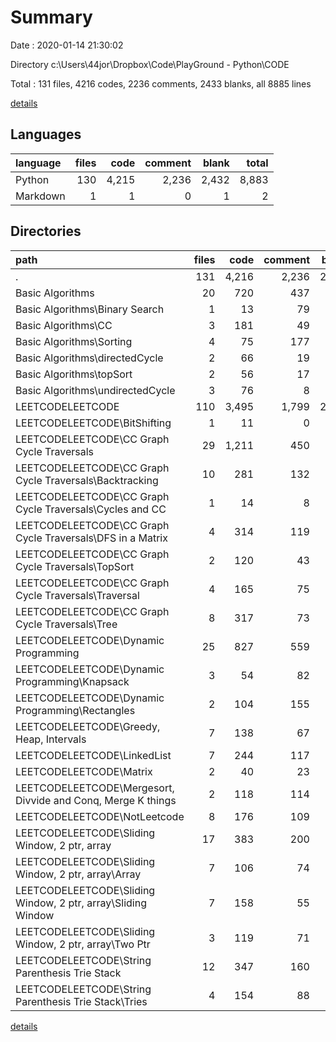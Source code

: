 # Summary

Date : 2020-01-14 21:30:02

Directory c:\Users\44jor\Dropbox\Code\PlayGround - Python\CODE

Total : 131 files,  4216 codes, 2236 comments, 2433 blanks, all 8885 lines

[details](details.md)

## Languages
| language | files | code | comment | blank | total |
| :--- | ---: | ---: | ---: | ---: | ---: |
| Python | 130 | 4,215 | 2,236 | 2,432 | 8,883 |
| Markdown | 1 | 1 | 0 | 1 | 2 |

## Directories
| path | files | code | comment | blank | total |
| :--- | ---: | ---: | ---: | ---: | ---: |
| . | 131 | 4,216 | 2,236 | 2,433 | 8,885 |
| Basic Algorithms | 20 | 720 | 437 | 335 | 1,492 |
| Basic Algorithms\Binary Search | 1 | 13 | 79 | 32 | 124 |
| Basic Algorithms\CC | 3 | 181 | 49 | 62 | 292 |
| Basic Algorithms\Sorting | 4 | 75 | 177 | 37 | 289 |
| Basic Algorithms\directedCycle | 2 | 66 | 19 | 31 | 116 |
| Basic Algorithms\topSort | 2 | 56 | 17 | 32 | 105 |
| Basic Algorithms\undirectedCycle | 3 | 76 | 8 | 28 | 112 |
| LEETCODELEETCODE | 110 | 3,495 | 1,799 | 2,097 | 7,391 |
| LEETCODELEETCODE\BitShifting | 1 | 11 | 0 | 1 | 12 |
| LEETCODELEETCODE\CC Graph Cycle Traversals | 29 | 1,211 | 450 | 684 | 2,345 |
| LEETCODELEETCODE\CC Graph Cycle Traversals\Backtracking | 10 | 281 | 132 | 194 | 607 |
| LEETCODELEETCODE\CC Graph Cycle Traversals\Cycles and CC | 1 | 14 | 8 | 5 | 27 |
| LEETCODELEETCODE\CC Graph Cycle Traversals\DFS in a Matrix | 4 | 314 | 119 | 167 | 600 |
| LEETCODELEETCODE\CC Graph Cycle Traversals\TopSort | 2 | 120 | 43 | 74 | 237 |
| LEETCODELEETCODE\CC Graph Cycle Traversals\Traversal | 4 | 165 | 75 | 97 | 337 |
| LEETCODELEETCODE\CC Graph Cycle Traversals\Tree | 8 | 317 | 73 | 147 | 537 |
| LEETCODELEETCODE\Dynamic Programming | 25 | 827 | 559 | 595 | 1,981 |
| LEETCODELEETCODE\Dynamic Programming\Knapsack | 3 | 54 | 82 | 64 | 200 |
| LEETCODELEETCODE\Dynamic Programming\Rectangles | 2 | 104 | 155 | 84 | 343 |
| LEETCODELEETCODE\Greedy, Heap, Intervals | 7 | 138 | 67 | 85 | 290 |
| LEETCODELEETCODE\LinkedList | 7 | 244 | 117 | 127 | 488 |
| LEETCODELEETCODE\Matrix | 2 | 40 | 23 | 25 | 88 |
| LEETCODELEETCODE\Mergesort, Divvide and Conq, Merge K things | 2 | 118 | 114 | 81 | 313 |
| LEETCODELEETCODE\NotLeetcode | 8 | 176 | 109 | 55 | 340 |
| LEETCODELEETCODE\Sliding Window, 2 ptr, array | 17 | 383 | 200 | 235 | 818 |
| LEETCODELEETCODE\Sliding Window, 2 ptr, array\Array | 7 | 106 | 74 | 74 | 254 |
| LEETCODELEETCODE\Sliding Window, 2 ptr, array\Sliding Window | 7 | 158 | 55 | 90 | 303 |
| LEETCODELEETCODE\Sliding Window, 2 ptr, array\Two Ptr | 3 | 119 | 71 | 71 | 261 |
| LEETCODELEETCODE\String Parenthesis Trie Stack | 12 | 347 | 160 | 209 | 716 |
| LEETCODELEETCODE\String Parenthesis Trie Stack\Tries | 4 | 154 | 88 | 91 | 333 |

[details](details.md)